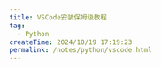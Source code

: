 ```yaml
---
title: VSCode安装保姆级教程
tag:
  - Python
createTime: 2024/10/19 17:19:23
permalink: /notes/python/vscode.html
---
```

